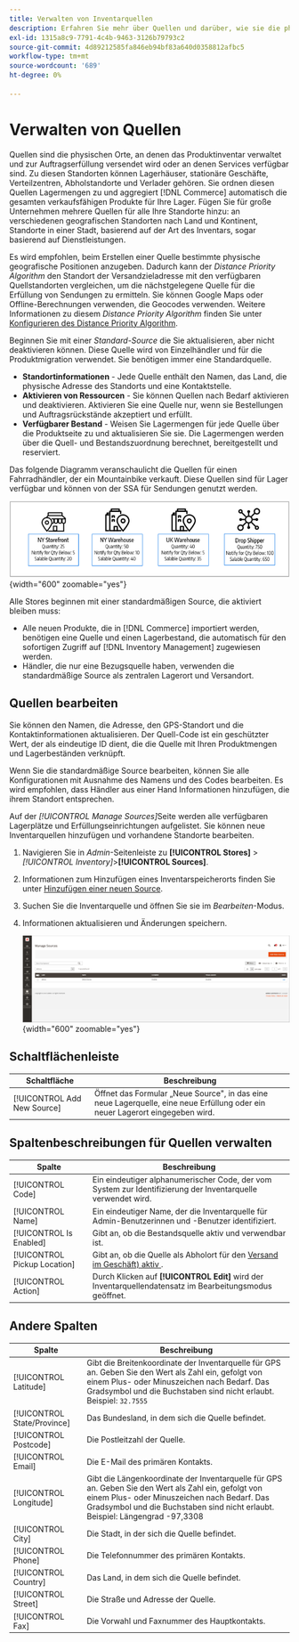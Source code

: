 ```yaml
---
title: Verwalten von Inventarquellen
description: Erfahren Sie mehr über Quellen und darüber, wie sie die physischen Orte definieren, an denen der Produktbestand zur Auftragserfüllung verwaltet und versandt wird oder wo Services verfügbar sind.
exl-id: 1315a8c9-7791-4c4b-9463-3126b79793c2
source-git-commit: 4d89212585fa846eb94bf83a640d0358812afbc5
workflow-type: tm+mt
source-wordcount: '689'
ht-degree: 0%

---
```


# Verwalten von Quellen

Quellen sind die physischen Orte, an denen das Produktinventar verwaltet und zur Auftragserfüllung versendet wird oder an denen Services verfügbar sind. Zu diesen Standorten können Lagerhäuser, stationäre Geschäfte, Verteilzentren, Abholstandorte und Verlader gehören. Sie ordnen diesen Quellen Lagermengen zu und aggregiert [!DNL Commerce] automatisch die gesamten verkaufsfähigen Produkte für Ihre Lager. Fügen Sie für große Unternehmen mehrere Quellen für alle Ihre Standorte hinzu: an verschiedenen geografischen Standorten nach Land und Kontinent, Standorte in einer Stadt, basierend auf der Art des Inventars, sogar basierend auf Dienstleistungen.

Es wird empfohlen, beim Erstellen einer Quelle bestimmte physische geografische Positionen anzugeben. Dadurch kann der _Distance Priority Algorithm_ den Standort der Versandzieladresse mit den verfügbaren Quellstandorten vergleichen, um die nächstgelegene Quelle für die Erfüllung von Sendungen zu ermitteln. Sie können Google Maps oder Offline-Berechnungen verwenden, die Geocodes verwenden. Weitere Informationen zu diesem _Distance Priority Algorithm_ finden Sie unter [Konfigurieren des Distance Priority Algorithm](distance-priority-algorithm.md).

Beginnen Sie mit einer _Standard-Source_ die Sie aktualisieren, aber nicht deaktivieren können. Diese Quelle wird von Einzelhändler und für die Produktmigration verwendet. Sie benötigen immer eine Standardquelle.

- **Standortinformationen** - Jede Quelle enthält den Namen, das Land, die physische Adresse des Standorts und eine Kontaktstelle.
- **Aktivieren von Ressourcen** - Sie können Quellen nach Bedarf aktivieren und deaktivieren. Aktivieren Sie eine Quelle nur, wenn sie Bestellungen und Auftragsrückstände akzeptiert und erfüllt.
- **Verfügbarer Bestand** - Weisen Sie Lagermengen für jede Quelle über die Produktseite zu und aktualisieren Sie sie. Die Lagermengen werden über die Quell- und Bestandszuordnung berechnet, bereitgestellt und reserviert.

Das folgende Diagramm veranschaulicht die Quellen für einen Fahrradhändler, der ein Mountainbike verkauft. Diese Quellen sind für Lager verfügbar und können von der SSA für Sendungen genutzt werden.

![Beispiel-Quelldiagramm](assets/diagram-sources.png){width="600" zoomable="yes"}

Alle Stores beginnen mit einer standardmäßigen Source, die aktiviert bleiben muss:

- Alle neuen Produkte, die in [!DNL Commerce] importiert werden, benötigen eine Quelle und einen Lagerbestand, die automatisch für den sofortigen Zugriff auf [!DNL Inventory Management] zugewiesen werden.
- Händler, die nur eine Bezugsquelle haben, verwenden die standardmäßige Source als zentralen Lagerort und Versandort.

## Quellen bearbeiten

Sie können den Namen, die Adresse, den GPS-Standort und die Kontaktinformationen aktualisieren. Der Quell-Code ist ein geschützter Wert, der als eindeutige ID dient, die die Quelle mit Ihren Produktmengen und Lagerbeständen verknüpft.

Wenn Sie die standardmäßige Source bearbeiten, können Sie alle Konfigurationen mit Ausnahme des Namens und des Codes bearbeiten. Es wird empfohlen, dass Händler aus einer Hand Informationen hinzufügen, die ihrem Standort entsprechen.

Auf der _[!UICONTROL Manage Sources]_&#x200B;Seite werden alle verfügbaren Lagerplätze und Erfüllungseinrichtungen aufgelistet. Sie können neue Inventarquellen hinzufügen und vorhandene Standorte bearbeiten.

1. Navigieren Sie in _Admin_-Seitenleiste zu **[!UICONTROL Stores]** > _[!UICONTROL Inventory]_>**[!UICONTROL Sources]**.

1. Informationen zum Hinzufügen eines Inventarspeicherorts finden Sie unter [Hinzufügen einer neuen Source](sources-add.md).

1. Suchen Sie die Inventarquelle und öffnen Sie sie im _Bearbeiten_-Modus.

1. Informationen aktualisieren und Änderungen speichern.

   ![Quellen verwalten](assets/inventory-sources.png){width="600" zoomable="yes"}

## Schaltflächenleiste

| Schaltfläche | Beschreibung |
|--|--|
| [!UICONTROL Add New Source] | Öffnet das Formular „Neue Source&quot;, in das eine neue Lagerquelle, eine neue Erfüllung oder ein neuer Lagerort eingegeben wird. |

## Spaltenbeschreibungen für Quellen verwalten

| Spalte | Beschreibung |
|--|--|
| [!UICONTROL Code] | Ein eindeutiger alphanumerischer Code, der vom System zur Identifizierung der Inventarquelle verwendet wird. |
| [!UICONTROL Name] | Ein eindeutiger Name, der die Inventarquelle für Admin-Benutzerinnen und -Benutzer identifiziert. |
| [!UICONTROL Is Enabled] | Gibt an, ob die Bestandsquelle aktiv und verwendbar ist. |
| [!UICONTROL Pickup Location] | Gibt an, ob die Quelle als Abholort für den [Versand im Geschäft) aktiv &#x200B;](../stores-purchase/shipping-in-store-delivery.md). |
| [!UICONTROL Action] | Durch Klicken auf **[!UICONTROL Edit]** wird der Inventarquellendatensatz im Bearbeitungsmodus geöffnet. |

## Andere Spalten

| Spalte | Beschreibung |
|--- |--- |
| [!UICONTROL Latitude] | Gibt die Breitenkoordinate der Inventarquelle für GPS an. Geben Sie den Wert als Zahl ein, gefolgt von einem Plus- oder Minuszeichen nach Bedarf. Das Gradsymbol und die Buchstaben sind nicht erlaubt. Beispiel: `32.7555` |
| [!UICONTROL State/Province] | Das Bundesland, in dem sich die Quelle befindet. |
| [!UICONTROL Postcode] | Die Postleitzahl der Quelle. |
| [!UICONTROL Email] | Die E-Mail des primären Kontakts. |
| [!UICONTROL Longitude] | Gibt die Längenkoordinate der Inventarquelle für GPS an. Geben Sie den Wert als Zahl ein, gefolgt von einem Plus- oder Minuszeichen nach Bedarf. Das Gradsymbol und die Buchstaben sind nicht erlaubt. Beispiel: Längengrad -97,3308 |
| [!UICONTROL City] | Die Stadt, in der sich die Quelle befindet. |
| [!UICONTROL Phone] | Die Telefonnummer des primären Kontakts. |
| [!UICONTROL Country] | Das Land, in dem sich die Quelle befindet. |
| [!UICONTROL Street] | Die Straße und Adresse der Quelle. |
| [!UICONTROL Fax] | Die Vorwahl und Faxnummer des Hauptkontakts. |
